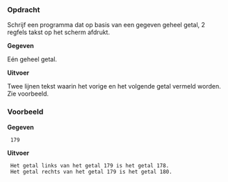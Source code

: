 ### Opdracht

Schrijf een programma dat op basis van een gegeven geheel getal, 2 regfels takst op het scherm afdrukt.

**Gegeven**

Eén geheel getal.

**Uitvoer**

Twee lijnen tekst waarin het vorige en het volgende getal vermeld worden. Zie voorbeeld.

### Voorbeeld

**Gegeven**

     179
     
**Uitvoer**

     Het getal links van het getal 179 is het getal 178.
     Het getal rechts van het getal 179 is het getal 180.
